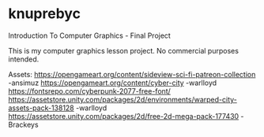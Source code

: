 # knuprebyc
 Introduction To Computer Graphics - Final Project

This is my computer graphics lesson project. No commercial purposes intended.

Assets:
https://opengameart.org/content/sideview-sci-fi-patreon-collection -ansimuz
https://opengameart.org/content/cyber-city -warlloyd
https://fontsrepo.com/cyberpunk-2077-free-font/
https://assetstore.unity.com/packages/2d/environments/warped-city-assets-pack-138128 -warlloyd
https://assetstore.unity.com/packages/2d/free-2d-mega-pack-177430 -Brackeys
